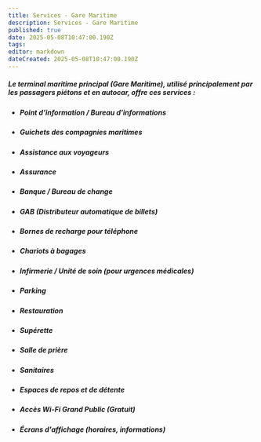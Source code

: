 ```yaml
---
title: Services - Gare Maritime
description: Services - Gare Maritime
published: true
date: 2025-05-08T10:47:00.190Z
tags: 
editor: markdown
dateCreated: 2025-05-08T10:47:00.190Z
---
```


##### Le terminal maritime principal \(Gare Maritime\), utilisé principalement par les passagers piétons et en autocar, offre ces services :

  * ##### **Point d'information / Bureau d'informations**

  * ##### **Guichets des compagnies maritimes**

  * ##### **Assistance aux voyageurs**

  * ##### **Assurance**

  * ##### **Banque / Bureau de change**

  * ##### **GAB \(Distributeur automatique de billets\)**

  * ##### **Bornes de recharge pour téléphone**

  * ##### **Chariots à bagages**

  * ##### **Infirmerie / Unité de soin \(pour urgences médicales\)**

  * ##### **Parking**

  * ##### **Restauration**

  * ##### **Supérette**

  * ##### **Salle de prière**

  * ##### **Sanitaires**

  * ##### **Espaces de repos et de détente**

  * ##### **Accès Wi-Fi Grand Public \(Gratuit\)**

  * ##### **Écrans d'affichage \(horaires, informations\)**